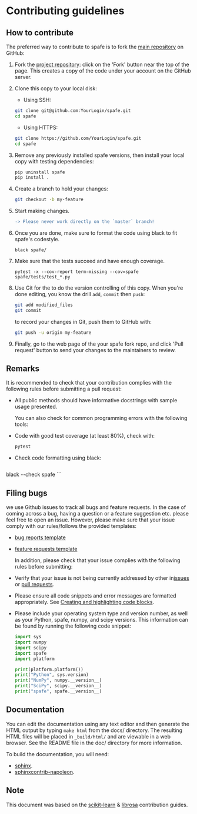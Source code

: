 Contributing guidelines
=======================

How to contribute
-----------------

The preferred way to contribute to spafe is to fork the [main repository](https://github.com/SuperKogito/spafe) on GitHub:

1.	Fork the [project repository](https://github.com/SuperKogito/spafe): click on the 'Fork' button near the top of the page. This creates a copy of the code under your account on the GitHub server.

2.	Clone this copy to your local disk:

	-	Using SSH:

	```bash
	git clone git@github.com:YourLogin/spafe.git
	cd spafe
	```

	-	Using HTTPS&#x3A;

	```bash
	git clone https://github.com/YourLogin/spafe.git
	cd spafe
	```

3.	Remove any previously installed spafe versions, then install your local copy with testing dependencies:

	```bash
	pip uninstall spafe
	pip install .
	```

4.	Create a branch to hold your changes:

	```bash
	git checkout -b my-feature
	```

5.	Start making changes.

	```diff
	-> Please never work directly on the `master` branch!
	```

6.	Once you are done, make sure to format the code using black to fit spafe's codestyle.

	```black spafe/```

7.	Make sure that the tests succeed and have enough coverage.

	```pytest -x --cov-report term-missing --cov=spafe spafe/tests/test_*.py ```

8.	Use Git for the to do the version controlling of this copy. When you're done editing, you know the drill `add`, `commit` then `push`:

	```bash
	git add modified_files
	git commit
	```

	to record your changes in Git, push them to GitHub with:

	```bash
	git push -u origin my-feature
	```

9.	Finally, go to the web page of the your spafe fork repo, and click 'Pull request' button to send your changes to the maintainers to review.

Remarks
-------

It is recommended to check that your contribution complies with the following rules before submitting a pull request:

-	All public methods should have informative docstrings with sample usage presented.

	You can also check for common programming errors with the following tools:

-	Code with good test coverage (at least 80%), check with:

	```bash
	pytest
	```

-	Check code formatting using black:

	```bash
  black --check spafe
	```

Filing bugs
-----------

we use Github issues to track all bugs and feature requests. In the case of coming across a bug, having a question or a feature suggestion etc. please feel free to open an issue. However, please make sure that your issue comply with our rules/follows the provided templates:

-	[bug reports template](https://github.com/SuperKogito/spafe/blob/master/.github/ISSUE_TEMPLATE/bug_report.md)

-	[feature requests template](https://github.com/SuperKogito/spafe/blob/master/.github/ISSUE_TEMPLATE/feature_request.md)

	In addition, please check that your issue complies with the following rules before submitting:

-	Verify that your issue is not being currently addressed by other in[issues](https://github.com/SuperKogito/spafe/issues) or [pull requests](https://github.com/SuperKogito/spafe/pulls).

-	Please ensure all code snippets and error messages are formatted appropriately. See [Creating and highlighting code blocks](https://help.github.com/articles/creating-and-highlighting-code-blocks).

-	Please include your operating system type and version number, as well as your Python, spafe, numpy, and scipy versions. This information can be found by running the following code snippet:

	```python
	import sys
	import numpy
	import scipy
	import spafe
	import platform

	print(platform.platform())
	print("Python", sys.version)
	print("NumPy", numpy.__version__)
	print("SciPy", scipy.__version__)
	print("spafe", spafe.__version__)
	```

Documentation
-------------

You can edit the documentation using any text editor and then generate the HTML output by typing `make html` from the docs/ directory. The resulting HTML files will be placed in `_build/html/` and are viewable in a web browser. See the README file in the doc/ directory for more information.

To build the documentation, you will need:

-	[sphinx](http://sphinx.pocoo.org/).
-	[sphinxcontrib-napoleon](https://sphinxcontrib-napoleon.readthedocs.io/en/latest/).

Note
----

This document was based on the [scikit-learn](http://scikit-learn.org/) & [librosa](https://github.com/librosa/librosa) contribution guides.
